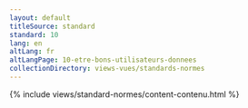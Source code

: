 ```yaml
---
layout: default
titleSource: standard
standard: 10
lang: en
altLang: fr
altLangPage: 10-etre-bons-utilisateurs-donnees
collectionDirectory: views-vues/standards-normes
---
```

{% include views/standard-normes/content-contenu.html %}
